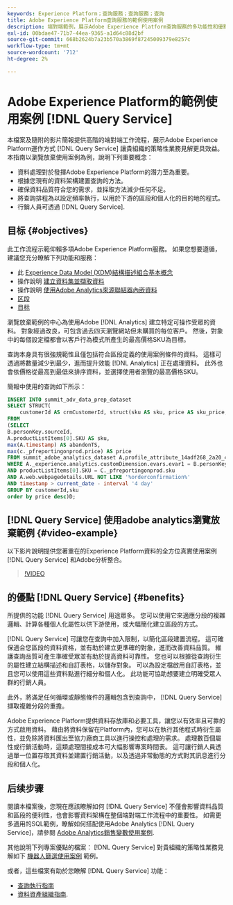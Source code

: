 ```yaml
---
keywords: Experience Platform；查詢服務；查詢服務；查詢
title: Adobe Experience Platform查詢服務的範例使用案例
description: 端對端範例，展示Adobe Experience Platform查詢服務的多功能性和優點。
exl-id: 00bdae47-71b7-44ea-9365-a1d64c88d2bf
source-git-commit: 668b2624b7a23b570a3869f87245009379e8257c
workflow-type: tm+mt
source-wordcount: '712'
ht-degree: 2%

---
```


# Adobe Experience Platform的範例使用案例 [!DNL Query Service]

本檔案及隨附的影片簡報提供高階的端對端工作流程，展示Adobe Experience Platform運作方式 [!DNL Query Service] 讓貴組織的策略性業務見解更具效益。 本指南以瀏覽放棄使用案例為例，說明下列重要概念：

* 資料處理對於發揮Adobe Experience Platform的潛力至為重要。
* 根據您現有的資料架構建置查詢的方法。
* 確保資料品質符合您的需求，並採取方法減少任何不足。
* 將查詢排程為以設定頻率執行，以用於下游的區段和個人化的目的地的程式。
* 行銷人員可透過 [!DNL Query Service].

## 目标 {#objectives}

此工作流程示範仰賴多項Adobe Experience Platform服務。 如果您想要遵循，建議您充分瞭解下列功能和服務：

* 此 [Experience Data Model (XDM)結構描述組合基本概念](../../xdm/schema/composition.md)
* 操作說明 [建立資料集並擷取資料](https://experienceleague.adobe.com/docs/platform-learn/tutorials/data-ingestion/create-datasets-and-ingest-data.html)
* 操作說明 [使用Adobe Analytics來源聯結器內嵌資料](https://experienceleague.adobe.com/docs/platform-learn/tutorials/sources/ingest-data-from-adobe-analytics.html)
* [区段](../../segmentation/home.md)
* [目标](../../destinations/home.md)

瀏覽放棄範例的中心為使用Adobe [!DNL Analytics] 建立特定可操作受眾的資料。 對象經過改良，可包含過去四天瀏覽網站但未購買的每位客戶。 然後，對象中的每個設定檔都會以客戶行為模式所產生的最高價格SKU為目標。

查詢本身具有很強規範性且僅包括符合區段定義的使用案例條件的資料。 這樣可透過將數量減少到最少，進而提升效能 [!DNL Analytics] 正在處理資料。 此外也會依價格從最高到最低來排序資料，並選擇使用者瀏覽的最高價格SKU。

簡報中使用的查詢如下所示：

```sql
INSERT INTO summit_adv_data_prep_dataset
SELECT STRUCT(
    customerId AS crmCustomerId, struct(sku AS sku, price AS sku_price, abandonTS AS abandonTS) AS abandonBrowse) AS _pfreportingonprod
FROM
(SELECT
B.personKey.sourceId,
A.productListItems[0].SKU AS sku,
max(A.timestamp) AS abandonTS,
max(c._pfreportingonprod.price) AS price
FROM summit_adobe_analytics_dataset A,profile_attribute_14adf268_2a20_4dee_bee6_a6b0e34616a9 B,summit_product_dataset c
WHERE A._experience.analytics.customDimension.evars.evar1 = B.personKey.sourceID
AND productListItems[0].SKU = C._pfreportingonprod.sku
AND A.web.webpagedetails.URL NOT LIKE '%orderconfirmation%'
AND timestamp > current_date - interval '4 day'
GROUP BY customerId,sku
order by price desc)D;
```

## [!DNL Query Service] 使用adobe analytics瀏覽放棄範例 {#video-example}

以下影片說明提供您著重在的Experience Platform資料的全方位真實使用案例 [!DNL Query Service] 和Adobe分析整合。

>[!VIDEO](https://video.tv.adobe.com/v/342533?quality=12&learn=on)

## 的優點 [!DNL Query Service] {#benefits}

所提供的功能 [!DNL Query Service] 用途眾多。 您可以使用它來適應分段的複雜邏輯、計算各種個人化屬性以供下游使用，或大幅簡化建立區段的方式。

[!DNL Query Service] 可讓您在查詢中加入限制，以簡化區段建置流程。 這可確保適合您區段的資料資格，並有助於建立更準確的對象，進而改善資料品質。 維護查詢品質可產生準確受眾並有助於提高資料可靠性。 您也可以根據從查詢衍生的屬性建立結構描述和自訂表格，以儲存對象。 可以為設定檔啟用自訂表格，並且您可以使用這些資料點進行細分和個人化。 此功能可協助想要建立明確受眾人群的行銷人員。

此外，將滿足任何循環或靜態條件的邏輯包含到查詢中， [!DNL Query Service] 擷取複雜分段的重擔。

Adobe Experience Platform提供資料存放庫和必要工具，讓您以有效率且可靠的方式啟用資料。 藉由將資料保留在Platform內，您可以在執行其他程式時衍生屬性，並免除將資料匯出至協力廠商工具以進行操控和處理的需求。 處理數百個屬性或行銷活動時，這類處理間接成本可大幅影響專案時間表。 這可讓行銷人員透過單一位置存取其資料並建置行銷活動，以及透過非常動態的方式對其訊息進行分段和個人化。

## 后续步骤

閱讀本檔案後，您現在應該瞭解如何 [!DNL Query Service] 不僅會影響資料品質和區段的便利性，也會影響資料架構在整個端對端工作流程中的重要性。 如需更多適用的SQL範例，瞭解如何搭配使用Adobe Analytics [!DNL Query Service]，請參閱 [Adobe Analytics銷售變數使用案例](./merchandising-variables.md).

其他說明下列專案優點的檔案： [!DNL Query Service] 對貴組織的策略性業務見解如下 [機器人篩選使用案例](./bot-filtering.md) 範例。

或者，這些檔案有助於您瞭解 [!DNL Query Service] 功能：

* [查詢執行指南](../best-practices/writing-queries.md)
* [資料資產組織指南](../best-practices/organize-data-assets.md).


